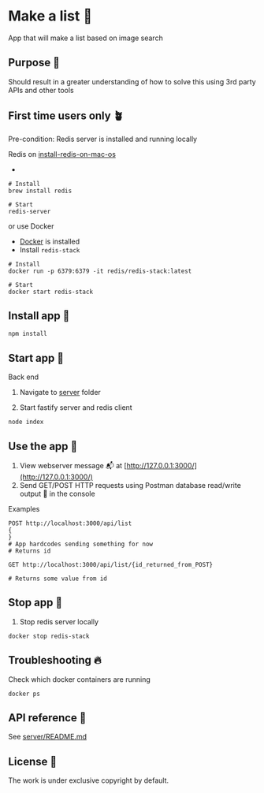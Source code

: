 # Make a list 📝

App that will make a list based on image search

## Purpose 💖

Should result in a greater understanding of how to solve this using 3rd party APIs and other tools

## First time users only 🪴

Pre-condition: Redis server is installed and running locally

Redis on [install-redis-on-mac-os](https://redis.io/docs/getting-started/installation/install-redis-on-mac-os/)

-

```
# Install
brew install redis

# Start
redis-server
```

or use Docker

- [Docker](https://docs.docker.com/) is installed
- Install `redis-stack`

```
# Install
docker run -p 6379:6379 -it redis/redis-stack:latest

# Start
docker start redis-stack
```

## Install app 🐣

```
npm install
```

## Start app 🚀

Back end

1. Navigate to [server](./server) folder

2. Start fastify server and redis client

```
node index
```

## Use the app 🚀

1. View webserver message 📬 at [http://127.0.0.1:3000/](http://127.0.0.1:3000/)
2. Send GET/POST HTTP requests using Postman database read/write output 💾 in the console

Examples

```
POST http://localhost:3000/api/list
{
}
# App hardcodes sending something for now
# Returns id
```

```
GET http://localhost:3000/api/list/{id_returned_from_POST}

# Returns some value from id
```

## Stop app 🚀

1. Stop redis server locally

```
docker stop redis-stack
```

## Troubleshooting 🔥

Check which docker containers are running

```
docker ps
```

## API reference 🤖

See [server/README.md](server/README.md)

## License 📝

The work is under exclusive copyright by default.
